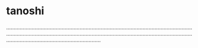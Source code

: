 # tanoshi

.......................................................................................................................................................................................................................................................................................................................